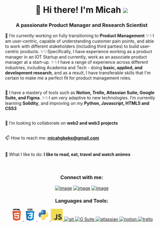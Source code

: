 <h1 align="center">👋 Hi there! I'm Micah <img height="64" src="https://emoji.gg/assets/emoji/1222-ameri-pout.gif"></h1>
<h3 align="center">A passionate Product Manager and Research Scientist </h3>

 
 
🔭 I’m currently working on fully transitioning to **Product Management**
✨✨I am user-centric, capable of understanding customer pain points, and able to work with different stakeholders (including third parties) to build user-centric products. 
✨✨Specifically, I have experience working as a product manager in an IOT Startup and currently, work as an associate product manager at a start-up. 
✨✨I have a range of experience across different industries, including Academia and Tech - doing **basic, applied, and development research**, and as a result, I have transferable skills that I'm certain to make me a perfect fit for product management roles.
<br> </br>


🌱 I have a mastery of tools such as **Notion, Trello, Atlassian Suite, Google Suite, and Figma**.
✨✨I am very adaptive to new technologies. I’m currently learning **Solidity**, and improving on my **Python, Javascript, HTML5 and CSS3**
<br> </br>


👯 I’m looking to collaborate on **web2 and web3 projects**
<br> </br>


📫 How to reach me: **micahgbeke@gmail.com**
<br> </br>


💞️ What I like to do: **I like to read, eat, travel and watch animes**  
<br> </br>


<h3 align="center">Connect with me:</h3>
<div align="center">

[![image](https://img.shields.io/badge/LinkedIn-0077B5?style=for-the-badge&logo=linkedin&logoColor=white)](https://www.linkedin.com/in/chinwe-gbeke-kalagbor/)
[![image](https://img.shields.io/badge/Twitter-1DA1F2?style=for-the-badge&logo=twitter&logoColor=white)](https://twitter.com/mykkaah)
[![image](https://img.shields.io/badge/Gmail-D14836?style=for-the-badge&logo=gmail&logoColor=white)](mailto:produtor.micahgbeke@gmail.com)
  
</div>


<h3 align="center">Languages and Tools:</h3>

<p align="center"> 
  <a href="https://www.w3.org/html/" target="_blank"> 
    <img src="https://raw.githubusercontent.com/devicons/devicon/master/icons/html5/html5-original-wordmark.svg" alt="html5" width="40" height="40"/> 
  </a>
  <a href="https://www.w3schools.com/css/" target="_blank"> 
    <img src="https://raw.githubusercontent.com/devicons/devicon/master/icons/css3/css3-original-wordmark.svg" alt="css3" width="40" height="40"/> 
  </a> 
  <a href="https://www.python.org" target="_blank"> 
    <img src="https://raw.githubusercontent.com/devicons/devicon/master/icons/python/python-original.svg" alt="python" width="40" height="40"/> 
  </a>  
  <a href="https://developer.mozilla.org/en-US/docs/Web/JavaScript" target="_blank"> 
    <img src="https://raw.githubusercontent.com/devicons/devicon/master/icons/javascript/javascript-original.svg" alt="javascript" width="40" height="40"/> 
  </a> 
  <a href="https://git-scm.com/" target="_blank"> 
    <img src="https://www.vectorlogo.zone/logos/git-scm/git-scm-icon.svg" alt="git" width="40" height="40"/> 
  </a>
  <a href="https://workspace.google.com/" target="_blank"> 
    <img src="https://encrypted-tbn0.gstatic.com/images?q=tbn:ANd9GcTGnXocbWf2cf36J2MJBvfCrYDKIPC73Uo3Og-vJNo1WP8r7C7-5UvCRY2Sx7e2WaOGfd4&usqp=CAU" alt="G Suite" width="40" height="40"/> 
  </a>
  <a href="https://www.atlassian.com/" target="_blank"> 
    <img src="https://i.pinimg.com/originals/2f/ae/07/2fae07df207a6bf91bea8d511a75fdba.png" alt="atlassian" width="40" height="40"/> 
  </a> 
  <a href="https://www.notion.so/" target="_blank"> 
    <img src="https://cdn.worldvectorlogo.com/logos/notion-1-1.svg" alt="notion" width="40" height="40"/> 
  </a>
  <a href="https://trello.com/" target="_blank"> 
    <img src="https://cdn.jsdelivr.net/gh/devicons/devicon/icons/trello/trello-plain.svg" alt="trello" width="40" height="40"/> 
  </a>
</p>
